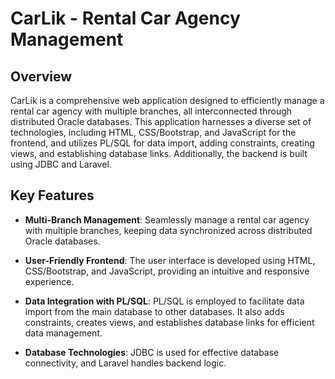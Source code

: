 # CarLik - Rental Car Agency Management

## Overview

CarLik is a comprehensive web application designed to efficiently manage a rental car agency with multiple branches, all interconnected through distributed Oracle databases. This application harnesses a diverse set of technologies, including HTML, CSS/Bootstrap, and JavaScript for the frontend, and utilizes PL/SQL for data import, adding constraints, creating views, and establishing database links. Additionally, the backend is built using JDBC and Laravel.

## Key Features

- **Multi-Branch Management**: Seamlessly manage a rental car agency with multiple branches, keeping data synchronized across distributed Oracle databases.

- **User-Friendly Frontend**: The user interface is developed using HTML, CSS/Bootstrap, and JavaScript, providing an intuitive and responsive experience.

- **Data Integration with PL/SQL**: PL/SQL is employed to facilitate data import from the main database to other databases. It also adds constraints, creates views, and establishes database links for efficient data management.

- **Database Technologies**: JDBC is used for effective database connectivity, and Laravel handles backend logic.
